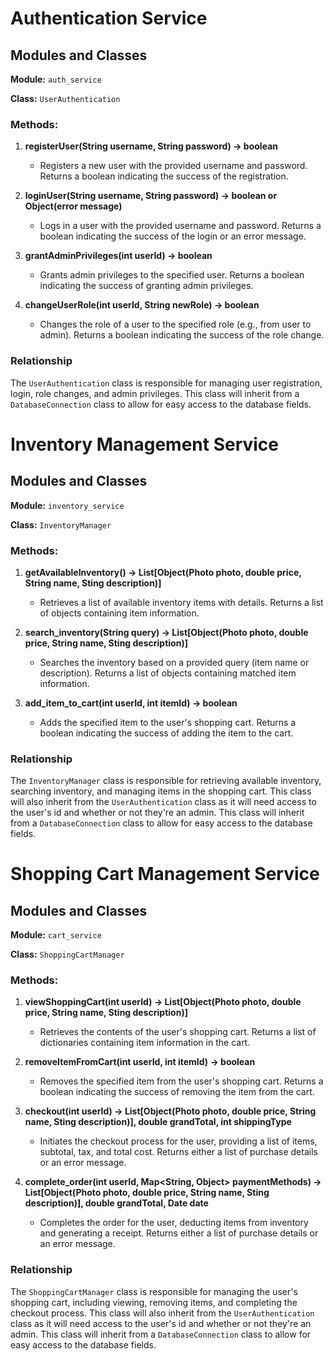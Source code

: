 # Authentication Service

## Modules and Classes

**Module:** `auth_service`

**Class:** `UserAuthentication`

### Methods:

1. **registerUser(String username, String password) -> boolean**
   - Registers a new user with the provided username and password. Returns a boolean indicating the success of the registration.

2. **loginUser(String username, String password) -> boolean or Object(error message)**
   - Logs in a user with the provided username and password. Returns a boolean indicating the success of the login or an error message.

3. **grantAdminPrivileges(int userId) -> boolean**
   - Grants admin privileges to the specified user. Returns a boolean indicating the success of granting admin privileges.

4. **changeUserRole(int userId, String newRole) -> boolean**
   - Changes the role of a user to the specified role (e.g., from user to admin). Returns a boolean indicating the success of the role change.

### Relationship

The `UserAuthentication` class is responsible for managing user registration, login, role changes, and admin privileges. This class will inherit from a `DatabaseConnection` class to allow for easy access to the database fields.

# Inventory Management Service

## Modules and Classes

**Module:** `inventory_service`

**Class:** `InventoryManager`

### Methods:

1. **getAvailableInventory() -> List[Object(Photo photo, double price, String name, Sting description)]**
   - Retrieves a list of available inventory items with details. Returns a list of objects containing item information.

2. **search_inventory(String query) -> List[Object(Photo photo, double price, String name, Sting description)]**
   - Searches the inventory based on a provided query (item name or description). Returns a list of objects containing matched item information.

3. **add_item_to_cart(int userId, int itemId) -> boolean**
   - Adds the specified item to the user's shopping cart. Returns a boolean indicating the success of adding the item to the cart.

### Relationship

The `InventoryManager` class is responsible for retrieving available inventory, searching inventory, and managing items in the shopping cart. This class will also inherit from the `UserAuthentication` class as it will need access to the user's id and whether or not they're an admin. This class will inherit from a `DatabaseConnection` class to allow for easy access to the database fields.

# Shopping Cart Management Service

## Modules and Classes

**Module:** `cart_service`

**Class:** `ShoppingCartManager`

### Methods:

1. **viewShoppingCart(int userId) -> List[Object(Photo photo, double price, String name, Sting description)]**
   - Retrieves the contents of the user's shopping cart. Returns a list of dictionaries containing item information in the cart.

2. **removeItemFromCart(int userId, int itemId) -> boolean**
   - Removes the specified item from the user's shopping cart. Returns a boolean indicating the success of removing the item from the cart.

3. **checkout(int userId) -> List[Object(Photo photo, double price, String name, Sting description)], double grandTotal, int shippingType**
   - Initiates the checkout process for the user, providing a list of items, subtotal, tax, and total cost. Returns either a list of purchase details or an error message.

4. **complete_order(int userId, Map<String, Object> paymentMethods) -> List[Object(Photo photo, double price, String name, Sting description)], double grandTotal, Date date**
   - Completes the order for the user, deducting items from inventory and generating a receipt. Returns either a list of purchase details or an error message.

### Relationship

The `ShoppingCartManager` class is responsible for managing the user's shopping cart, including viewing, removing items, and completing the checkout process. This class will also inherit from the `UserAuthentication` class as it will need access to the user's id and whether or not they're an admin. This class will inherit from a `DatabaseConnection` class to allow for easy access to the database fields.

